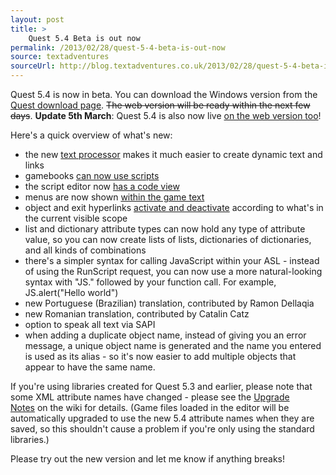 ```yaml
---
layout: post
title: >
    Quest 5.4 Beta is out now
permalink: /2013/02/28/quest-5-4-beta-is-out-now
source: textadventures
sourceUrl: http://blog.textadventures.co.uk/2013/02/28/quest-5-4-beta-is-out-now/
---
```

Quest 5.4 is now in beta. You can download the Windows version from the <a href="http://www.textadventures.co.uk/quest/download/">Quest download page</a>. <del>The web version will be ready within the next few days</del>. <strong>Update 5th March</strong>: Quest 5.4 is also now live <a href="http://www.textadventures.co.uk/create/">on the web version too</a>!

Here's a quick overview of what's new:
<ul>
	<li>the new <a title="Quest 5.4 Text Processor – easier adaptive text and links" href="/2013/02/27/quest-5-4-text-processor-easier-adaptive-text-and-links/">text processor</a> makes it much easier to create dynamic text and links</li>
	<li>gamebooks <a title="Bringing more power to gamebook mode in Quest 5.4" href="/2013/02/27/bringing-more-power-to-gamebook-mode-in-quest-5-4/">can now use scripts</a></li>
	<li>the script editor now <a title="Quest 5.4 Script Editor – showing you teh codez" href="/2013/02/25/quest-5-4-script-editor-showing-you-teh-codez/">has a code view</a></li>
	<li><span style="line-height:14px;">menus are now shown <a title="Slicker hyperlinks in Quest 5.4" href="/2013/02/28/slicker-hyperlinks-in-quest-5-4/">within the game text</a></span></li>
	<li><span style="line-height:14px;">object and exit hyperlinks <a title="Slicker hyperlinks in Quest 5.4" href="/2013/02/28/slicker-hyperlinks-in-quest-5-4/">activate and deactivate</a> according to what's in the current visible scope</span></li>
	<li>list and dictionary attribute types can now hold any type of attribute value, so you can now create lists of lists, dictionaries of dictionaries, and all kinds of combinations</li>
	<li>there's a simpler syntax for calling JavaScript within your ASL - instead of using the RunScript request, you can now use a more natural-looking syntax with "JS." followed by your function call. For example, JS.alert("Hello world")</li>
	<li>new Portuguese (Brazilian) translation, contributed by Ramon Dellaqia</li>
	<li>new Romanian translation, contributed by Catalin Catz</li>
	<li>option to speak all text via SAPI</li>
	<li>when adding a duplicate object name, instead of giving you an error message, a unique object name is generated and the name you entered is used as its alias - so it's now easier to add multiple objects that appear to have the same name.</li>
</ul>
If you're using libraries created for Quest 5.3 and earlier, please note that some XML attribute names have changed - please see the <a href="http://quest5.net/wiki/Upgrade_Notes#Upgrading_from_Quest_5.3_to_Quest_5.4">Upgrade Notes</a> on the wiki for details. (Game files loaded in the editor will be automatically upgraded to use the new 5.4 attribute names when they are saved, so this shouldn't cause a problem if you're only using the standard libraries.)

Please try out the new version and let me know if anything breaks!